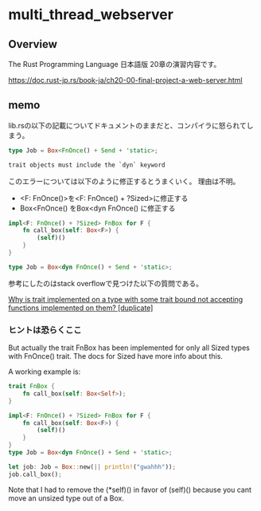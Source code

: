 # multi_thread_webserver

## Overview
The Rust Programming Language 日本語版 20章の演習内容です。

https://doc.rust-jp.rs/book-ja/ch20-00-final-project-a-web-server.html


## memo
lib.rsの以下の記載についてドキュメントのままだと、コンパイラに怒られてしまう。
```rust
type Job = Box<FnOnce() + Send + 'static>;
```

```bash
trait objects must include the `dyn` keyword
```

このエラーについては以下のように修正するとうまくいく。
理由は不明。

* <F: FnOnce()>を<F: FnOnce() + ?Sized>に修正する
* Box<FnOnce() をBox<dyn FnOnce() に修正する

```rust
impl<F: FnOnce() + ?Sized> FnBox for F {
    fn call_box(self: Box<F>) {
        (self)()
    }
}

type Job = Box<dyn FnOnce() + Send + 'static>;
```

参考にしたのはstack overflowで見つけた以下の質問である。

[Why is trait implemented on a type with some trait bound not accepting functions implemented on them? [duplicate]](https://stackoverflow.com/questions/57311728/why-is-trait-implemented-on-a-type-with-some-trait-bound-not-accepting-functions)

### ヒントは恐らくここ

But actually the trait FnBox has been implemented for only all Sized types with FnOnce() trait. The docs for Sized have more info about this.

A working example is:

```rust
trait FnBox {
    fn call_box(self: Box<Self>);
}

impl<F: FnOnce() + ?Sized> FnBox for F {
    fn call_box(self: Box<F>) {
        (self)()
    }
}
type Job = Box<dyn FnOnce() + Send + 'static>;

let job: Job = Box::new(|| println!("gwahhh"));
job.call_box();
```

Note that I had to remove the (*self)() in favor of (self)() because you cant move an unsized type out of a Box.
